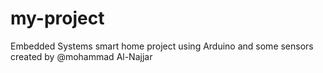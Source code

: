 # my-project
Embedded Systems smart home project using Arduino and some sensors  created by @mohammad Al-Najjar
